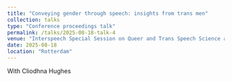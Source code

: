 ```yaml
---
title: "Conveying gender through speech: insights from trans men"
collection: talks
type: "Conference proceedings talk"
permalink: /talks/2025-08-18-talk-4
venue: "Interspeech Special Session on Queer and Trans Speech Science and Technology"
date: 2025-08-18
location: "Rotterdam"
---
```


With Cliodhna Hughes
